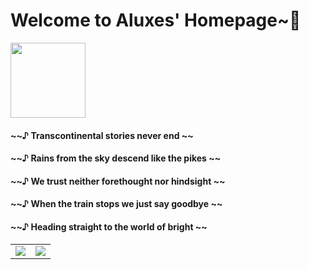 # Welcome to Aluxes' Homepage~🎉

<picture>
  <source media="(prefers-color-scheme: dark)" srcset="https://count.getloli.com/get/@AshenAshes?theme=rule34">
  <img height="120px" src="https://count.getloli.com/get/@AshenAshes?theme=rule34"></img>
</picture>

#### ~~♪ Transcontinental stories never end ~~

#### ~~♪ Rains from the sky descend like the pikes ~~

#### ~~♪ We trust neither forethought nor hindsight ~~

#### ~~♪ When the train stops we just say goodbye ~~

#### ~~♪ Heading straight to the world of bright ~~

<table>
  <tr>
    <td>
      <picture>
        <source media="(prefers-color-scheme: dark)" srcset="https://github-readme-stats-evde-ccflr0q88-ashenashes.vercel.app/api?username=AshenAshes&show_icons=true&hide_border=true&count_private=true&include_all_commits=true&role=OWNER,ORGANIZATION_MEMBER,COLLABORATOR">
        <img align="center" src="https://github-readme-stats-evde-ccflr0q88-ashenashes.vercel.app/api?username=AshenAshes&show_icons=true&hide_border=true&count_private=true&include_all_commits=true&role=OWNER,ORGANIZATION_MEMBER,COLLABORATOR"></img>
      </picture>
    </td>
    <td>
      <picture>
        <source media="(prefers-color-scheme: dark)" srcset="https://github-readme-stats-evde-ccflr0q88-ashenashes.vercel.app/api/top-langs/?username=AshenAshes&layout=compact&hide_border=true&langs_count=12&role=OWNER,ORGANIZATION_MEMBER,COLLABORATOR">
        <img align="center" src="https://github-readme-stats-evde-ccflr0q88-ashenashes.vercel.app/api/top-langs/?username=AshenAshes&layout=compact&hide_border=true&langs_count=12&role=OWNER,ORGANIZATION_MEMBER,COLLABORATOR"></img>
      </picture>
    </td>
  </tr>
</table>


<!--
**AshenAshes/AshenAshes** is a ✨ _special_ ✨ repository because its `README.md` (this file) appears on your GitHub profile.

Here are some ideas to get you started:

- 🔭 I’m currently working on ...
- 🌱 I’m currently learning ...
- 👯 I’m looking to collaborate on ...
- 🤔 I’m looking for help with ...
- 💬 Ask me about ...
- 📫 How to reach me: ...
- 😄 Pronouns: ...
- ⚡ Fun fact: ...
-->
